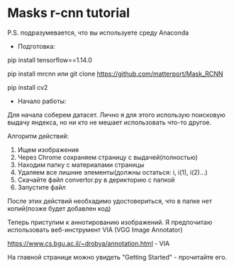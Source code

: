 # Masks r-cnn tutorial #
P.S. подразумевается, что вы используете среду Anaconda
* Подготовка:

pip install tensorflow==1.14.0

pip install mrcnn или git clone https://github.com/matterport/Mask_RCNN

pip install cv2

* Начало работы:

Для начала соберем датасет. Лично я для этого использую поисковую выдачу яндекса, но ни кто не мешает использовать что-то другое.

Алгоритм действий:
1) Ищем изображения
2) Через Chrome сохраняем страницу с выдачей(полностью)
3) Находим папку с материалами страницы
4) Удаляем все лишние элементы(должны остаться: i, i(1), i(2)...)
5) Скачайте файл convertor.py в дерикторию с папкой
6) Запустите файл

После этих действий необхадимо удостовериться, что в папке нет копий(позже будет добавлен код)

Теперь приступим к аннотированию изображений. Я предпочитаю использовать веб-инструмент VIA (VGG Image Annotator)

https://www.cs.bgu.ac.il/~drobya/annotation.html - VIA

На главной странице можно увидеть "Getting Started" - прочитайте его.


